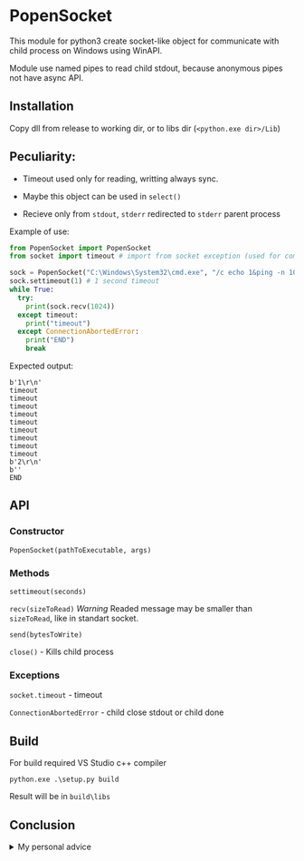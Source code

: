# PopenSocket
This module for python3 create socket-like object for communicate with child process on Windows using WinAPI.

Module use named pipes to read child stdout, because anonymous pipes not have async API.

## Installation

Copy dll from release to working dir, or to libs dir (`<python.exe dir>/Lib`)

## Peculiarity:
- Timeout used only for reading, writting always sync.

- Maybe this object can be used in `select()`

- Recieve only from `stdout`, `stderr` redirected to `stderr` parent process

Example of use:
```python
from PopenSocket import PopenSocket
from socket import timeout # import from socket exception (used for compability)

sock = PopenSocket("C:\Windows\System32\cmd.exe", "/c echo 1&ping -n 10 127.0.0.1 > null&echo 2") # ping for sleep
sock.settimeout(1) # 1 second timeout
while True:
  try:
    print(sock.recv(1024))
  except timeout:
    print("timeout")
  except ConnectionAbortedError:
    print("END")
    break
```

Expected output:
```
b'1\r\n'
timeout
timeout
timeout
timeout
timeout
timeout
timeout
timeout
timeout
b'2\r\n'
b''
END
```

## API
### Constructor

```
PopenSocket(pathToExecutable, args)
```
### Methods
`settimeout(seconds)`

`recv(sizeToRead)` *Warning* Readed message may be smaller than `sizeToRead`, like in standart socket.

`send(bytesToWrite)`

`close()` - Kills child process

### Exceptions

`socket.timeout` - timeout

`ConnectionAbortedError` - child close stdout or child done

## Build

For build required VS Studio c++ compiler
```
python.exe .\setup.py build
```

Result will be in `build\libs`

## Conclusion
<details>
  <summary>My personal advice</summary>
  While i research this topic, i'm found a post on forum from 2005 year. In that post senior C developer describe a problem of absence Async API for anonymous pipe in windows api. This problem has not been solved at now.
  
  My advice: Use Linux instead of Windows. In Linux this functionallity was supported "from box"
</details>
